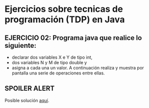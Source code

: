 # Ejercicios sobre tecnicas de programación (TDP) en Java

## EJERCICIO 02: Programa java que realice lo siguiente:
 *  declarar dos variables X e Y de tipo int,
 *  dos variables N y M de tipo double y
 *  asigna a cada una un valor. A continuación realiza y muestra por pantalla una serie de operaciones entre ellas.
## SPOILER ALERT

Posible solución [aquí](http://puntocomnoesunlenguaje.blogspot.com.es/2012/10/java-ejercicios-iniciales.html).
